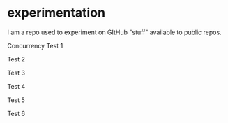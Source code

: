 # experimentation
I am a repo used to experiment on GItHub "stuff" available to public repos.  

Concurrency Test 1

Test 2

Test 3

Test 4

Test 5

Test 6
